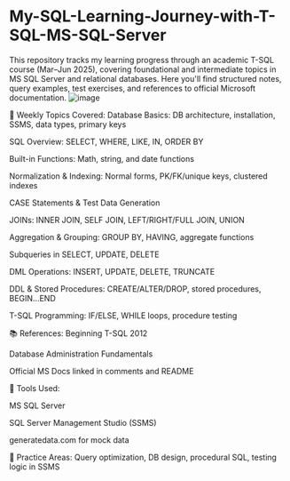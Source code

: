# My-SQL-Learning-Journey-with-T-SQL-MS-SQL-Server
This repository tracks my learning progress through an academic T-SQL course (Mar–Jun 2025), covering foundational and intermediate topics in MS SQL Server and relational databases. Here you'll find structured notes, query examples, test exercises, and references to official Microsoft documentation.
![image](https://github.com/user-attachments/assets/bb27cad1-310c-474c-98df-4bc06b0cf700)

📅 Weekly Topics Covered:
Database Basics: DB architecture, installation, SSMS, data types, primary keys

SQL Overview: SELECT, WHERE, LIKE, IN, ORDER BY

Built-in Functions: Math, string, and date functions

Normalization & Indexing: Normal forms, PK/FK/unique keys, clustered indexes

CASE Statements & Test Data Generation

JOINs: INNER JOIN, SELF JOIN, LEFT/RIGHT/FULL JOIN, UNION

Aggregation & Grouping: GROUP BY, HAVING, aggregate functions

Subqueries in SELECT, UPDATE, DELETE

DML Operations: INSERT, UPDATE, DELETE, TRUNCATE

DDL & Stored Procedures: CREATE/ALTER/DROP, stored procedures, BEGIN...END

T-SQL Programming: IF/ELSE, WHILE loops, procedure testing

📚 References:
Beginning T-SQL 2012

Database Administration Fundamentals

Official MS Docs linked in comments and README

🔧 Tools Used:

MS SQL Server

SQL Server Management Studio (SSMS)

generatedata.com for mock data

🧪 Practice Areas: Query optimization, DB design, procedural SQL, testing logic in SSMS

